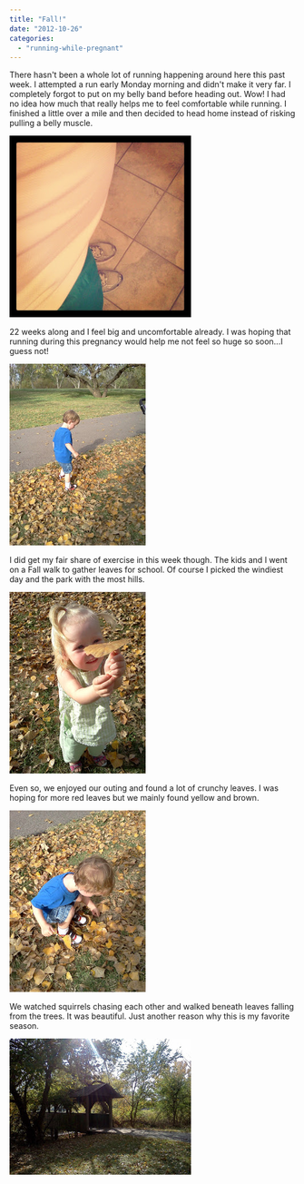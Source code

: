 ```yaml
---
title: "Fall!"
date: "2012-10-26"
categories: 
  - "running-while-pregnant"
---
```


There hasn't been a whole lot of running happening around here this past week. I attempted a run early Monday morning and didn't make it very far. I completely forgot to put on my belly band before heading out. Wow! I had no idea how much that really helps me to feel comfortable while running. I finished a little over a mile and then decided to head home instead of risking pulling a belly muscle.  

  

[![](images/IMG_20121023_170952.jpg)](http://amotherspace.net/wp-content/uploads/2012/10/IMG_20121023_1709521.jpg)

  
22 weeks along and I feel big and uncomfortable already. I was hoping that running during this pregnancy would help me not feel so huge so soon...I guess not!

  

[![](images/IMG_20121024_100054.jpg)](http://amotherspace.net/wp-content/uploads/2012/10/IMG_20121024_1000541.jpg)

  

I did get my fair share of exercise in this week though. The kids and I went on a Fall walk to gather leaves for school. Of course I picked the windiest day and the park with the most hills. 

  

[![](images/IMG_20121024_100130.jpg)](http://amotherspace.net/wp-content/uploads/2012/10/IMG_20121024_1001301.jpg)

  

Even so, we enjoyed our outing and found a lot of crunchy leaves. I was hoping for more red leaves but we mainly found yellow and brown. 

  

[![](images/IMG_20121024_100107.jpg)](http://amotherspace.net/wp-content/uploads/2012/10/IMG_20121024_1001071.jpg)

  

We watched squirrels chasing each other and walked beneath leaves falling from the trees. It was beautiful. Just another reason why this is my favorite season.

  

[![](images/IMG_20121024_101357.jpg)](http://amotherspace.net/wp-content/uploads/2012/10/IMG_20121024_1013571.jpg)

